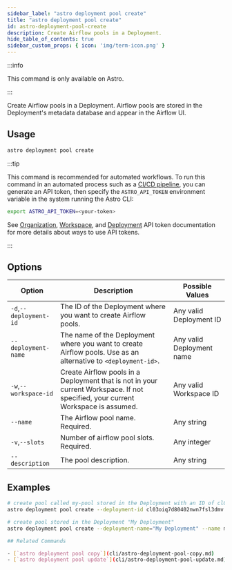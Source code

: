 ```yaml
---
sidebar_label: "astro deployment pool create"
title: "astro deployment pool create"
id: astro-deployment-pool-create
description: Create Airflow pools in a Deployment.
hide_table_of_contents: true
sidebar_custom_props: { icon: 'img/term-icon.png' }
---
```


:::info

This command is only available on Astro.

:::

Create Airflow pools in a Deployment. Airflow pools are stored in the Deployment's metadata database and appear in the Airflow UI.

## Usage

```sh
astro deployment pool create
```

:::tip

This command is recommended for automated workflows. To run this command in an automated process such as a [CI/CD pipeline](set-up-ci-cd.md), you can generate an API token, then specify the `ASTRO_API_TOKEN` environment variable in the system running the Astro CLI:

```bash
export ASTRO_API_TOKEN=<your-token>
```

See [Organization](organization-api-tokens.md), [Workspace](workspace-api-tokens.md), and [Deployment](deployment-api-tokens.md) API token documentation for more details about ways to use API tokens.

:::

## Options

| Option                         | Description                                                                            | Possible Values                                                                |
| ------------------------------ | -------------------------------------------------------------------------------------- | ------------------------------------------------------------------------------ |
| `-d`,`--deployment-id`           |    The ID of the Deployment where you want to create Airflow pools.                                                | Any valid Deployment ID |
| `--deployment-name` | The name of the Deployment where you want to create Airflow pools. Use as an alternative to `<deployment-id>`. | Any valid Deployment name                                            |
| `-w`,`--workspace-id`          | Create Airflow pools in a Deployment that is not in your current Workspace. If not specified, your current Workspace is assumed.          | Any valid Workspace ID                                                         |
| `--name`          | The Airflow pool name. Required.        | Any string                                                         |
| `-v`,`--slots`          | Number of airflow pool slots. Required.           | Any integer                                                         |
| `--description`          | The pool description.          | Any string                                                         |

## Examples

```bash
# create pool called my-pool stored in the Deployment with an ID of cl03oiq7d80402nwn7fsl3dmv
astro deployment pool create --deployment-id cl03oiq7d80402nwn7fsl3dmv --name my-pool --slots 10

# create pool stored in the Deployment "My Deployment"
astro deployment pool create --deployment-name="My Deployment" --name my-pool --slots 10

## Related Commands

- [`astro deployment pool copy`](cli/astro-deployment-pool-copy.md)
- [`astro deployment pool update`](cli/astro-deployment-pool-update.md)

